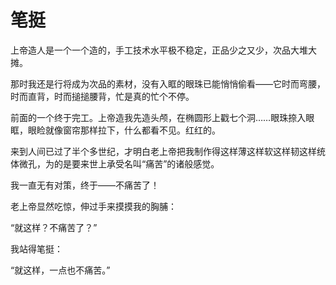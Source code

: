   

# 笔挺

上帝造人是一个一个造的，手工技术水平极不稳定，正品少之又少，次品大堆大摊。

那时我还是行将成为次品的素材，没有入眶的眼珠已能悄悄偷看——它时而弯腰，时而直背，时而搥搥腰背，忙是真的忙个不停。

前面的一个终于完工。上帝造我先造头颅，在椭圆形上戳七个洞……眼珠捺入眼眶，眼睑就像窗帘那样拉下，什么都看不见。红红的。

来到人间已过了半个多世纪，才明白老上帝把我制作得这样薄这样软这样韧这样统体微孔，为的是要来世上承受名叫“痛苦”的诸般感觉。

我一直无有对策，终于——不痛苦了！

老上帝显然吃惊，伸过手来摸摸我的胸脯：

“就这样？不痛苦了？”

我站得笔挺：

“就这样，一点也不痛苦。”